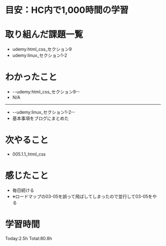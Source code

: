 # 目安：HC内で1,000時間の学習
# 取り組んだ課題一覧
- udemy:html_css_セクション9
- udemy:linux_セクション1-2
# わかったこと
- --udemy:html_css_セクション9--
- N/A
-------------------------
- --udemy:linux_セクション1-2--
- 基本事項をブログにまとめた
# 次やること
- 005.1.1_html_css
# 感じたこと
- 毎日続ける
- ※ロードマップの03-05を誤って飛ばしてしまったので並行して03-05をやる
# 学習時間
Today:2.5h
Total:80.8h
